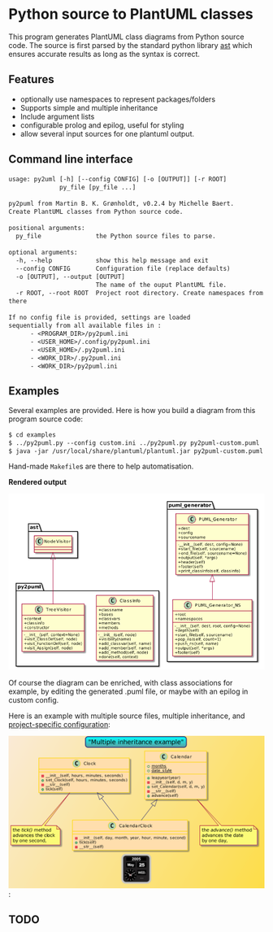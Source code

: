 # Python source to PlantUML classes

This program generates PlantUML class diagrams from Python source code.
The source is first parsed by the standard python library
[ast](https://docs.python.org/3/library/ast.htm) which ensures accurate
results as long as the syntax is correct.

## Features
  * optionally use namespaces to represent packages/folders
  * Supports simple and multiple inheritance
  * Include argument lists
  * configurable prolog and epilog, useful for styling
  * allow several input sources for one plantuml output.

## Command line interface

    usage: py2uml [-h] [--config CONFIG] [-o [OUTPUT]] [-r ROOT]
                  py_file [py_file ...]

    py2puml from Martin B. K. Grønholdt, v0.2.4 by Michelle Baert.
    Create PlantUML classes from Python source code.

    positional arguments:
      py_file               the Python source files to parse.

    optional arguments:
      -h, --help            show this help message and exit
      --config CONFIG       Configuration file (replace defaults)
      -o [OUTPUT], --output [OUTPUT]
                            The name of the ouput PlantUML file.
      -r ROOT, --root ROOT  Project root directory. Create namespaces from there

    If no config file is provided, settings are loaded
    sequentially from all available files in :
          - <PROGRAM_DIR>/py2puml.ini
          - <USER_HOME>/.config/py2puml.ini
          - <USER_HOME>/.py2puml.ini
          - <WORK_DIR>/.py2puml.ini
          - <WORK_DIR>/py2puml.ini

## Examples

Several examples are provided. Here is how you build a diagram from this program source code:

    $ cd examples
    $ ../py2puml.py --config custom.ini ../py2puml.py py2puml-custom.puml
    $ java -jar /usr/local/share/plantuml/plantuml.jar py2puml-custom.puml

Hand-made `Makefile`s are there to help automatisation.


**Rendered output**

![py2puml.py classes](examples/py2puml-custom.png)

Of course the diagram can be enriched, with class associations
for example, by editing the generated .puml file, or maybe with an epilog
in custom config.

Here is an example with multiple source files, multiple inheritance, and
[project-specific configuration](examples/cal_clock3/py2puml.ini):

![cal_clock3](examples/cal_clock3/calendar_clock.png):

## TODO
